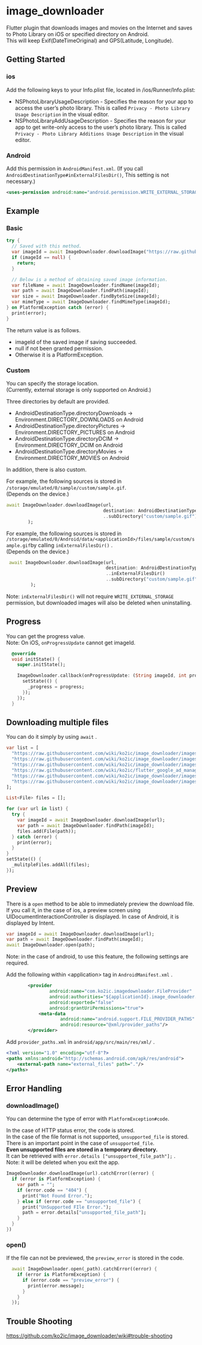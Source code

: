 # image_downloader

Flutter plugin that downloads images and movies on the Internet and saves to Photo Library on iOS or specified directory on Android.     
This will keep Exif(DateTimeOriginal) and GPS(Latitude, Longitude).

## Getting Started

### ios

Add the following keys to your Info.plist file, located in <project root>/ios/Runner/Info.plist:

* NSPhotoLibraryUsageDescription - Specifies the reason for your app to access the user’s photo library. This is called ```Privacy - Photo Library Usage Description``` in the visual editor.
* NSPhotoLibraryAddUsageDescription - Specifies the reason for your app to get write-only access to the user’s photo library. This is called ```Privacy - Photo Library Additions Usage Description``` in the visual editor.

### Android

Add this permission in ```AndroidManifest.xml```. (If you call ```AndroidDestinationType#inExternalFilesDir()```, This setting is not necessary.)

```xml
<uses-permission android:name="android.permission.WRITE_EXTERNAL_STORAGE"/>
```

## Example

### Basic

```dart
try {
  // Saved with this method.
  var imageId = await ImageDownloader.downloadImage("https://raw.githubusercontent.com/wiki/ko2ic/image_downloader/images/flutter.png");
  if (imageId == null) {
    return;
  }

  // Below is a method of obtaining saved image information.
  var fileName = await ImageDownloader.findName(imageId);
  var path = await ImageDownloader.findPath(imageId);
  var size = await ImageDownloader.findByteSize(imageId);
  var mimeType = await ImageDownloader.findMimeType(imageId);
} on PlatformException catch (error) {
  print(error);
}
```

The return value is as follows.

* imageId of the saved image if saving succeeded.
* null if not been granted permission.
* Otherwise it is a PlatformException.

### Custom

You can specify the storage location.    
(Currently, external storage is only supported on Android.)

Three directories by default are provided.

* AndroidDestinationType.directoryDownloads -> Environment.DIRECTORY_DOWNLOADS on Android
* AndroidDestinationType.directoryPictures -> Environment.DIRECTORY_PICTURES on Android
* AndroidDestinationType.directoryDCIM -> Environment.DIRECTORY_DCIM on Android
* AndroidDestinationType.directoryMovies -> Environment.DIRECTORY_MOVIES on Android

In addition, there is also custom.

For example, the following sources is stored in ```/storage/emulated/0/sample/custom/sample.gif```.       
(Depends on the device.)

```dart
await ImageDownloader.downloadImage(url,
                                    destination: AndroidDestinationType.custom('sample')                                  
                                    ..subDirectory("custom/sample.gif"),
        );
```

For example, the following sources is stored in ```/storage/emulated/0/Android/data/<applicationId>/files/sample/custom/sample.gif```by calling ```inExternalFilesDir()``` .    
(Depends on the device.)

```dart
 await ImageDownloader.downloadImage(url,
                                     destination: AndroidDestinationType.custom('sample')
                                     ..inExternalFilesDir()
                                     ..subDirectory("custom/sample.gif"),
         );
```

Note: ```inExternalFilesDir()``` will not require ```WRITE_EXTERNAL_STORAGE``` permission, but downloaded images will also be deleted when uninstalling.


##  Progress

You can get the progress value.   
Note: On iOS, ```onProgressUpdate``` cannot get imageId.

```dart
  @override
  void initState() {
    super.initState();

    ImageDownloader.callback(onProgressUpdate: (String imageId, int progress) {
      setState(() {
        _progress = progress;
      });
    });
  }
```

## Downloading multiple files

You can do it simply by using ```await``` .

```dart
var list = [
  "https://raw.githubusercontent.com/wiki/ko2ic/image_downloader/images/bigsize.jpg",
  "https://raw.githubusercontent.com/wiki/ko2ic/image_downloader/images/flutter.jpg",
  "https://raw.githubusercontent.com/wiki/ko2ic/image_downloader/images/flutter_transparent.png",
  "https://raw.githubusercontent.com/wiki/ko2ic/flutter_google_ad_manager/images/sample.gif",
  "https://raw.githubusercontent.com/wiki/ko2ic/image_downloader/images/flutter_no.png",
  "https://raw.githubusercontent.com/wiki/ko2ic/image_downloader/images/flutter.png",
];

List<File> files = [];

for (var url in list) {
  try {
    var imageId = await ImageDownloader.downloadImage(url);
    var path = await ImageDownloader.findPath(imageId);
    files.add(File(path));
  } catch (error) {
    print(error);
  }
}
setState(() {
  _mulitpleFiles.addAll(files);
});
```

## Preview

There is a ```open``` method to be able to immediately preview the download file.   
If you call it, in the case of ios, a preview screen using UIDocumentInteractionController is displayed. In case of Android, it is displayed by Intent.

```dart
var imageId = await ImageDownloader.downloadImage(url);
var path = await ImageDownloader.findPath(imageId);
await ImageDownloader.open(path);
```

Note: in the case of android, to use this feature, the following settings are required.

Add the following within \<application\> tag in ```AndroidManifest.xml``` .

```xml
        <provider
                android:name="com.ko2ic.imagedownloader.FileProvider"
                android:authorities="${applicationId}.image_downloader.provider"
                android:exported="false"
                android:grantUriPermissions="true">
            <meta-data
                    android:name="android.support.FILE_PROVIDER_PATHS"
                    android:resource="@xml/provider_paths"/>
        </provider>
```

Add ```provider_paths.xml```  in ```android/app/src/main/res/xml/``` .

```xml
<?xml version="1.0" encoding="utf-8"?>
<paths xmlns:android="http://schemas.android.com/apk/res/android">
    <external-path name="external_files" path="."/>
</paths>
```

## Error Handling

### downloadImage()

You can determine the type of error with ```PlatformException#code```.

In the case of HTTP status error, the code is stored.   
In the case of the file format is not supported, ```unsupported_file``` is stored.   
There is an important point in the case of ```unsupported_file```.   
__Even unsupported files are stored in a temporary directory.__   
It can be retrieved with ```error.details ["unsupported_file_path"];``` .   
Note: it will be deleted when you exit the app.


```dart
ImageDownloader.downloadImage(url).catchError((error) {
  if (error is PlatformException) {
    var path = "";
    if (error.code == "404") {
      print("Not Found Error.");
    } else if (error.code == "unsupported_file") {
      print("UnSupported FIle Error.");
      path = error.details["unsupported_file_path"];
    }
  }
})

```

### open()

If the file can not be previewed, the ```preview_error``` is stored in the code.

```dart
  await ImageDownloader.open(_path).catchError((error) {
    if (error is PlatformException) {
      if (error.code == "preview_error") {
        print(error.message);
      }
    }    
  });
```

## Trouble Shooting

https://github.com/ko2ic/image_downloader/wiki#trouble-shooting
